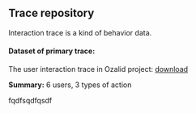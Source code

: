 ## Trace repository

Interaction trace is a kind of behavior data.

#### Dataset of primary trace:
 
The user interaction trace in Ozalid project: [download](/var/www/tconnect/project/Ozalid/TStore/db/obselst_all.json)

**Summary:** 6 users, 3 types of action


<div style="display:block">fqdfsqdfqsdf</div>






